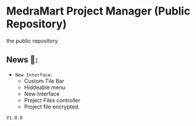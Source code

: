 # MedraMart Project Manager (Public Repository)
the public repository


## News 📰: 
- `New Interface`: 
   - Custom Tile Bar
   - Hiddeable menu
   - New Interface
   - Project Files controller
   - Project file encrypted.

`V1.0.0`
